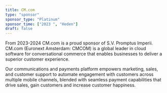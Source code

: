 ```yaml
---
title: CM.com
type: "sponsor"
sponsor_type: "Platinum"
sponsor_time: ["2023 ", "Heden"]
draft: false
---
```


From 2023-2024 CM.com is a proud sponsor of S.V. Promptus Imperii. CM.com (Euronext Amsterdam: CMCOM) is a global leader in cloud software for conversational commerce that enables businesses to deliver a superior customer experience.

Our communications and payments platform empowers marketing, sales, and customer support to automate engagement with customers across multiple mobile channels, blended with seamless payment capabilities that drive sales, gain customers and increase customer happiness.